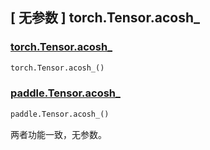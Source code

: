## [ 无参数 ] torch.Tensor.acosh_

### [torch.Tensor.acosh_](https://pytorch.org/docs/stable/generated/torch.Tensor.acosh_.html)

```python
torch.Tensor.acosh_()
```

### [paddle.Tensor.acosh_]()

```python
paddle.Tensor.acosh_()
```

两者功能一致，无参数。
